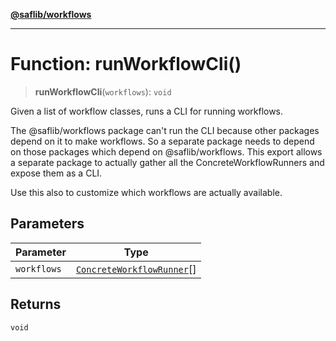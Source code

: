 [**@saflib/workflows**](../index.md)

***

# Function: runWorkflowCli()

> **runWorkflowCli**(`workflows`): `void`

Given a list of workflow classes, runs a CLI for running workflows.

The @saflib/workflows package can't run the CLI because other packages
depend on it to make workflows. So a separate package needs to depend on
those packages which depend on @saflib/workflows. This export allows
a separate package to actually gather all the ConcreteWorkflowRunners and expose them as a CLI.

Use this also to customize which workflows are actually available.

## Parameters

| Parameter | Type |
| ------ | ------ |
| `workflows` | [`ConcreteWorkflowRunner`](../type-aliases/ConcreteWorkflowRunner.md)[] |

## Returns

`void`
